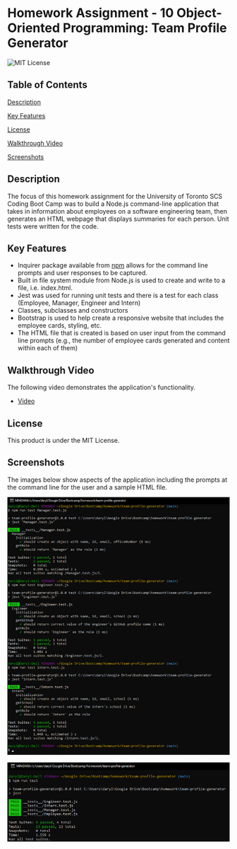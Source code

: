 # Homework Assignment - 10 Object-Oriented Programming: Team Profile Generator
![MIT License](https://img.shields.io/badge/license-MIT%20License-blue.svg)

## Table of Contents
[Description](#description)

[Key Features](#key-features)

[License](#license)

[Walkthrough Video](#walkthrough-video)

[Screenshots](#screenshots)

## Description
The focus of this homework assignment for the University of Toronto SCS Coding Boot Camp was to build a Node.js command-line application that takes in information about employees on a software engineering team, then generates an HTML webpage that displays summaries for each person. Unit tests were written for the code.

## Key Features
- Inquirer package available from [npm](https://www.npmjs.com/) allows for the command line prompts and user responses to be captured.
- Built in file system module from Node.js is used to create and write to a file, i.e. index.html.
- Jest was used for running unit tests and there is a test for each class (Employee, Manager, Engineer and Intern)
- Classes, subclasses and constructors 
- Bootstrap is used to help create a responsive website that includes the employee cards, styling, etc.
- The HTML file that is created is based on user input from the command line prompts (e.g., the number of employee cards generated and content within each of them)

## Walkthrough Video
The following video demonstrates the application's functionality.
- [Video]()

## License
This product is under the MIT License.

## Screenshots
The images below show aspects of the application including the prompts at the command line for the user and a sample HTML file.

![Screenshot of the command line where user is responding to prompts provided.](./assets/images/team-profile-generator-screenshot-01.png)

![Screenshot of a sample HTML file generate by the application.](./assets/images/team-profile-generator-screenshot-02.png)
